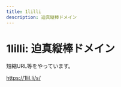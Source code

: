 ```yaml
---
title: 1lilli
description: 迫真縦棒ドメイン
---
```


# 1lilli: 迫真縦棒ドメイン

短縮URL等をやっています。

https://1lil.li/s/
